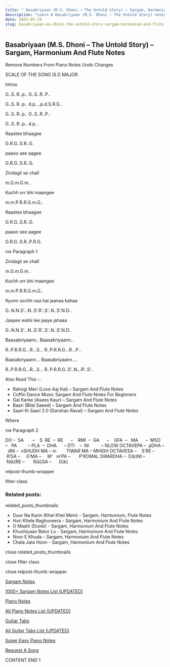```yaml
---
title: " Basabriyaan (M.S. Dhoni – The Untold Story) – Sargam, Harmonium And Flute Notes"
description: "Learn # Basabriyaan (M.S. Dhoni – The Untold Story) notes, sargam, harmonium notations and flute notes. Easy step-by-step tutorial for beginners."
date: 2025-05-19
slug: basabriyaan-ms-dhoni-the-untold-story-sargam-harmonium-and-flute-notes
---
```


## Basabriyaan (M.S. Dhoni – The Untold Story) – Sargam, Harmonium And Flute Notes

Remove Numbers From Piano Notes
Undo Changes

SCALE OF THE SONG IS D MAJOR

Introo

G..S..R..p.. G..S..R..P..

G..S..R..p.. d.p….p.d.S.R.G..

G..S..R..p.. G..S..R..P..

G..S..R..p.. d.p…

Raastee bhaagee

G.R.G..S.R..G.

paaoo see aagee

G.R.G..S.R..G.

Zindagii se chall

m.G.m.G.m..

Kuchh orr bhi maangee

m.m.P.R.R.G.m.G..

Raastee bhaagee

G.R.G..S.R..G.

paaoo see aagee

G.R.G..S.R..P.R.G.

nw Paragraph 1

Zindagii se chall

m.G.m.G.m..

Kuchh orr bhi maangee

m.m.P.R.R.G.m.G..

Kyunn sochh naa hai jaanaa kahaa

G..N.N.S’…N..S’.R’..S’..N..S’.N.D..

Jaayee wahii lee jaaye jahaaa

G..N.N.S’…N..S’.R’..S’..N..S’.N.D..

Baasabriyaann.. Baasabriyaann..

R..P.R.R.G…R…S… R..P.R.R.G…R…P..

Baasabriyaann… Baasabriyaann….

R..P.R.R.G…R…S… R..P.R.R.G..S’..N…R’..S’..

Also Read This :-

- Rahogi Meri (Love Aaj Kal) – Sargam And Flute Notes
- Coffin Dance Music Sargam And Flute Notes For Beginners
- Gal Karke (Asees Kaur) – Sargam And Flute Notes
- Baari (Bilal Saeed) – Sargam And Flute Notes
- Saari Ki Saari 2.0 (Darshan Raval) – Sargam And Flute Notes

Where

nw Paragraph 2

DO –  SA       –    S  RE  –  RE      –    RMI  –  GA      –    GFA  –   MA      –  MSO  –   PA         – PLA  –  DHA      – DTI    –  NI          – NLOW OCTAVEPA –  pDHA –  dNI –  nSHUDH MA – m        TIWAR MA – MHIGH OCTAVESA –    S’RE –     R’GA –     G’MA –     M’   m’PA –       P’KOMAL SWARDHA –  D(k)NI –       N(k)RE –       R(k)GA –      G(k)

relpost-thumb-wrapper

filter-class

### Related posts:

related_posts_thumbnails

- Duur Na Karin (Khel Khel Mein) - Sargam, Harmonium, Flute Notes
- Hori Khele Raghuveera - Sargam, Harmonium And Flute Notes
- O Maahi (Dunki) - Sargam, Harmonium And Flute Notes
- Khushiyaan Bator Lo - Sargam, Harmonium And Flute Notes
- Noor E Khuda - Sargam, Harmonium And Flute Notes
- Chala Jata Hoon - Sargam, Harmonium And Flute Notes

close related_posts_thumbnails

close filter class

close relpost-thumb-wrapper

[Sargam Notes](/sargam-notes.html)

[1000+ Sargam Notes List (UPDATED)](/all-songs-list-sargam-notes.html)

[Piano Notes](/piano-notes.html)

[All Piano Notes List (UPDATED)](/all-songs-list-piano-notes.html)

[Guitar Tabs](/guitar-tabs.html)

[All Guitar Tabs List (UPDATED)](/all-songs-list-guitar-tabs.html)

[Super Easy Piano Notes](https://studywall.in/)

[Request A Song](/request-a-song.html)

CONTENT END 1
